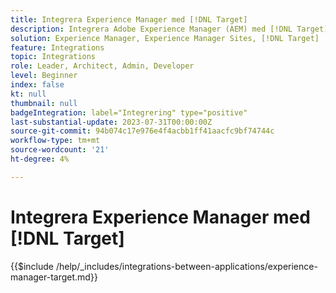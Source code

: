 ```yaml
---
title: Integrera Experience Manager med [!DNL Target]
description: Integrera Adobe Experience Manager (AEM) med [!DNL Target] för att leverera personaliserade upplevelser.
solution: Experience Manager, Experience Manager Sites, [!DNL Target]
feature: Integrations
topic: Integrations
role: Leader, Architect, Admin, Developer
level: Beginner
index: false
kt: null
thumbnail: null
badgeIntegration: label="Integrering" type="positive"
last-substantial-update: 2023-07-31T00:00:00Z
source-git-commit: 94b074c17e976e4f4acbb1ff41aacfc9bf74744c
workflow-type: tm+mt
source-wordcount: '21'
ht-degree: 4%

---
```



# Integrera Experience Manager med [!DNL Target]

{{$include /help/_includes/integrations-between-applications/experience-manager-target.md}}
